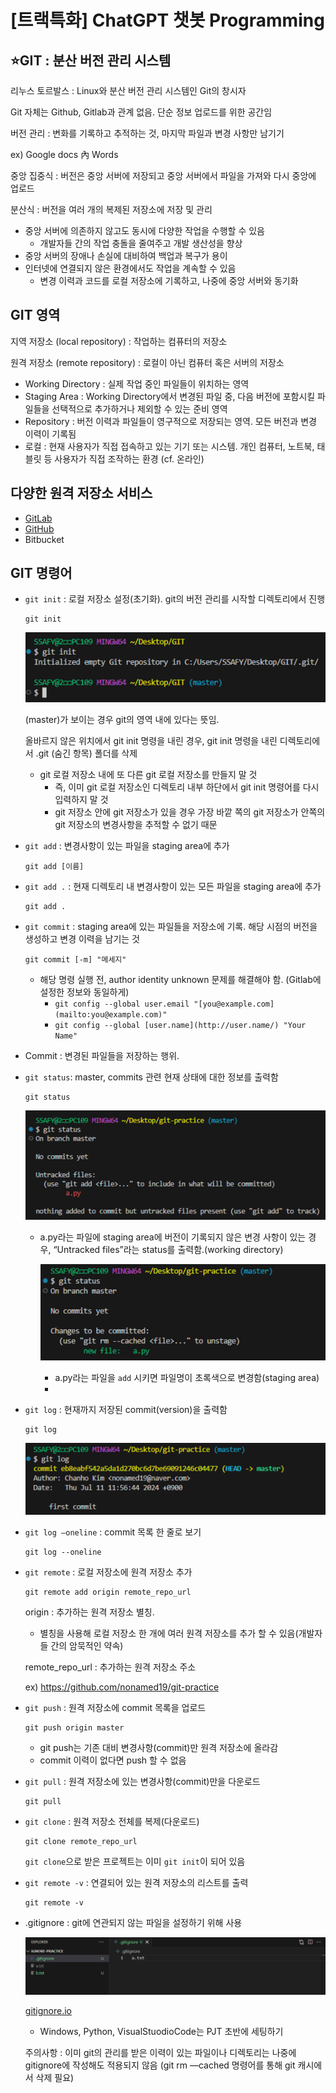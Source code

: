 # [트랙특화] ChatGPT 챗봇 Programming

## ⭐GIT : 분산 버전 관리 시스템

리누스 토르발스 : Linux와 분산 버전 관리 시스템인 Git의 창시자

Git 자체는 Github, Gitlab과 관계 없음. 단순 정보 업로드를 위한 공간임

버전 관리 : 변화를 기록하고 추적하는 것, 마지막 파일과 변경 사항만 남기기

ex) Google docs 內 Words

중앙 집중식 : 버전은 중앙 서버에 저장되고 중앙 서버에서 파일을 가져와 다시 중앙에 업로드

분산식 : 버전을 여러 개의 복제된 저장소에 저장 및 관리

- 중앙 서버에 의존하지 않고도 동시에 다양한 작업을 수행할 수 있음
    - 개발자들 간의 작업 충돌을 줄여주고 개발 생산성을 향상
- 중앙 서버의 장애나 손실에 대비하여 백업과 복구가 용이
- 인터넷에 연결되지 않은 환경에서도 작업을 계속할 수 있음
    - 변경 이력과 코드를 로컬 저장소에 기록하고, 나중에 중앙 서버와 동기화

## GIT 영역

지역 저장소 (local repository) : 작업하는 컴퓨터의 저장소

원격 저장소 (remote repository) : 로컬이 아닌 컴퓨터 혹은 서버의 저장소

- Working Directory : 실제 작업 중인 파일들이 위치하는 영역
- Staging Area : Working Directory에서 변경된 파일 중, 다음 버전에 포함시킬 파일들을 선택적으로 추가하거나 제외할 수 있는 준비 영역
- Repository : 버전 이력과 파일들이 영구적으로 저장되는 영역. 모든 버전과 변경 이력이 기록됨
- 로컬 : 현재 사용자가 직접 접속하고 있는 기기 또는 시스템. 개인 컴퓨터, 노트북, 태블릿 등 사용자가 직접 조작하는 환경 (cf. 온라인)

## 다양한 원격 저장소 서비스

- [GitLab](https://about.gitlab.com/)
- [GitHub](https://github.com/)
- Bitbucket

## GIT 명령어

- `git init` : 로컬 저장소 설정(초기화). git의 버전 관리를 시작할 디렉토리에서 진행
    
    ```linux
    git init
    ```
    
    ![Untitled](./Pictures/example1.png)
    
    (master)가 보이는 경우 git의 영역 내에 있다는 뜻임.
    
    올바르지 않은 위치에서 git init 명령을 내린 경우, git init 명령을 내린 디렉토리에서 .git (숨긴 항목) 폴더를 삭제
  
  - git 로컬 저장소 내에 또 다른 git 로컬 저장소를 만들지 말 것
    - 즉, 이미 git 로컬 저장소인 디렉토리 내부 하단에서 git init 명령어를 다시 입력하지 말 것
    - git 저장소 안에 git 저장소가 있을 경우 가장 바깥 쪽의 git 저장소가 안쪽의 git 저장소의 변경사항을 추적할 수 없기 때문
  
- `git add` : 변경사항이 있는 파일을 staging area에 추가
    
    ```linux
    git add [이름]
    ```
    
- `git add .` : 현재 디렉토리 내 변경사항이 있는 모든 파일을 staging area에 추가
    
    ```linux
    git add .
    ```
    
- `git commit` : staging area에 있는 파일들을 저장소에 기록. 해당 시점의 버전을 생성하고 변경 이력을 남기는 것
    
    ```linux
    git commit [-m] "메세지"
    ```
    
    - 해당 명령 실행 전, author identity unknown 문제를 해결해야 함. (Gitlab에 설정한 정보와 동일하게)
        - `git config --global user.email "[you@example.com](mailto:you@example.com)"`
        - `git config --global [user.name](http://user.name/) "Your Name"`
- Commit : 변경된 파일들을 저장하는 행위.
- `git status`: master, commits 관련 현재 상태에 대한 정보를 출력함
    
    ```linux
    git status
    ```
    
    ![Untitled](./Pictures/example2.png)
    
    - a.py라는 파일에 staging area에 버전이 기록되지 않은 변경 사항이 있는 경우, “Untracked files”라는 status를 출력함.(working directory)
        
        ![Untitled](./Pictures/example3.png)
        
        - a.py라는 파일을 `add` 시키면 파일명이 초록색으로 변경함(staging area)
        - 
- `git log` : 현재까지 저장된 commit(version)을 출력함
    
    ```linux
    git log
    ```
    
    ![Untitled](./Pictures/example4.png)
    
- `git log —oneline` : commit 목록 한 줄로 보기
    
    ```linux
    git log --oneline
    ```

- `git remote` : 로컬 저장소에 원격 저장소 추가
    
    ```linux
    git remote add origin remote_repo_url
    ```
    
    origin : 추가하는 원격 저장소 별칭.
    
    - 별칭을 사용해 로컬 저장소 한 개에 여러 원격 저장소를 추가 할 수 있음(개발자들 간의 암묵적인 약속)
    
    remote_repo_url : 추가하는 원격 저장소 주소
    
    ex) https://github.com/nonamed19/git-practice
    
- `git push` : 원격 저장소에 commit 목록을 업로드
    
    ```linux
    git push origin master
    ```
    
    - git push는 기존 대비 변경사항(commit)만 원격 저장소에 올라감
    - commit 이력이 없다면 push 할 수 없음
- `git pull` : 원격 저장소에 있는 변경사항(commit)만을 다운로드
    
    ```linux
    git pull
    ```
    
- `git clone` : 원격 저장소 전체를 복제(다운로드)
    
    ```linux
    git clone remote_repo_url
    ```
    
    `git clone`으로 받은 프로젝트는 이미 `git init`이 되어 있음
    
- `git remote -v` : 연결되어 있는 원격 저장소의 리스트를 출력
    
    ```linux
    git remote -v
    ```
    
- .gitignore : git에 연관되지 않는 파일을 설정하기 위해 사용
    
    ![Untitled](./Pictures/example5.png)
    
    [gitignore.io](https://www.toptal.com/developers/gitignore/)
    
    - Windows, Python, VisualStuodioCode는 PJT 초반에 세팅하기
    
    주의사항 : 이미 git의 관리를 받은 이력이 있는 파일이나 디렉토리는 나중에 gitignore에 작성해도 적용되지 않음 (git rm —cached 명령어를 통해 git 캐시에서 삭제 필요)